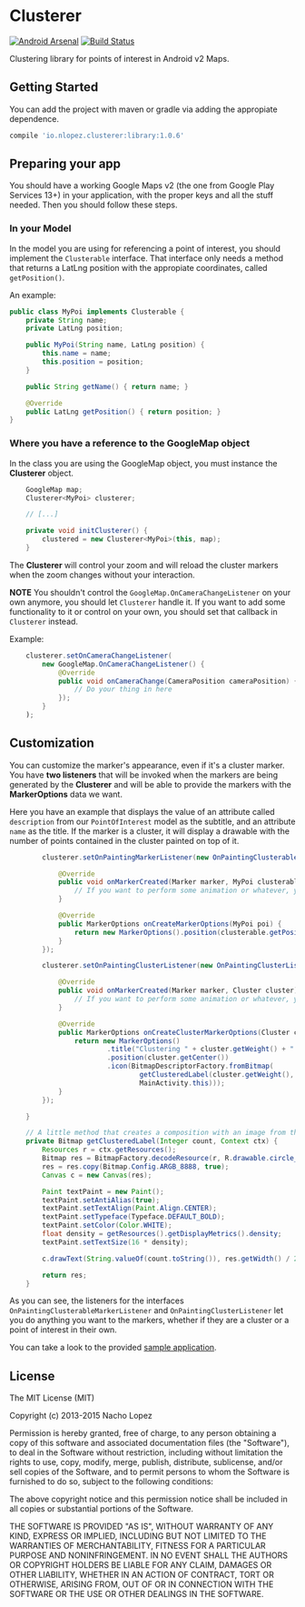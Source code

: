 Clusterer
=========
[![Android Arsenal](https://img.shields.io/badge/Android%20Arsenal-Clusterer-brightgreen.svg?style=flat)](https://android-arsenal.com/details/1/1322) [![Build Status](https://travis-ci.org/mrmans0n/clusterer.svg?branch=master)](https://travis-ci.org/mrmans0n/clusterer)

Clustering library for points of interest in Android v2 Maps.

Getting Started
---------------

You can add the project with maven or gradle via adding the appropiate dependence.

```groovy
compile 'io.nlopez.clusterer:library:1.0.6'
```

Preparing your app
------------------

You should have a working Google Maps v2 (the one from Google Play Services 13+) in your application, with the proper keys and all the stuff needed. Then you should follow these steps.

### In your Model

In the model you are using for referencing a point of interest, you should implement the `Clusterable` interface. That interface only needs a method that returns a LatLng position with the appropiate coordinates, called `getPosition()`.

An example:
```java
public class MyPoi implements Clusterable {
	private String name;
	private LatLng position;

	public MyPoi(String name, LatLng position) {
		this.name = name;
		this.position = position;
	}

	public String getName() { return name; }

	@Override
	public LatLng getPosition() { return position; }
}
```

### Where you have a reference to the GoogleMap object

In the class you are using the GoogleMap object, you must instance the **Clusterer** object.

```java
	GoogleMap map;
	Clusterer<MyPoi> clusterer;

	// [...]

	private void initClusterer() {
		clustered = new Clusterer<MyPoi>(this, map);
	}

```

The **Clusterer** will control your zoom and will reload the cluster markers when the zoom changes without your interaction.

**NOTE** You shouldn't control the `GoogleMap.OnCameraChangeListener` on your own anymore, you should let `Clusterer` handle it. If you want to add some functionality to it or control on your own, you should set that callback in `Clusterer` instead.

Example:

```java
    clusterer.setOnCameraChangeListener(
        new GoogleMap.OnCameraChangeListener() {
            @Override
            public void onCameraChange(CameraPosition cameraPosition) {
                // Do your thing in here
            });
        }
    );
```

Customization
-------------

You can customize the marker's appearance, even if it's a cluster marker. You have **two listeners** that will be invoked when the markers are being generated by the **Clusterer** and will be able to provide the markers with the **MarkerOptions** data we want.

Here you have an example that displays the value of an attribute called `description` from our `PointOfInterest` model as the subtitle, and an attribute `name` as the title. If the marker is a cluster, it will display a drawable with the number of points contained in the cluster painted on top of it.

```java
		clusterer.setOnPaintingMarkerListener(new OnPaintingClusterableMarkerListener() {

			@Override
			public void onMarkerCreated(Marker marker, MyPoi clusterable) {
                // If you want to perform some animation or whatever, you could do it here
			}

			@Override
			public MarkerOptions onCreateMarkerOptions(MyPoi poi) {
				return new MarkerOptions().position(clusterable.getPosition()).title(poi.getName()).snippet(poi.getDescription());
			}
		});

		clusterer.setOnPaintingClusterListener(new OnPaintingClusterListener() {

			@Override
			public void onMarkerCreated(Marker marker, Cluster cluster) {
                // If you want to perform some animation or whatever, you could do it here
			}

			@Override
			public MarkerOptions onCreateClusterMarkerOptions(Cluster cluster) {
				return new MarkerOptions()
						.title("Clustering " + cluster.getWeight() + " items")
						.position(cluster.getCenter())
						.icon(BitmapDescriptorFactory.fromBitmap(
						        getClusteredLabel(cluster.getWeight(),
								MainActivity.this)));
			}
		});

	}

    // A little method that creates a composition with an image from the drawables and the number of pois included in a particular cluster
    private Bitmap getClusteredLabel(Integer count, Context ctx) {
        Resources r = ctx.getResources();
        Bitmap res = BitmapFactory.decodeResource(r, R.drawable.circle_red);
        res = res.copy(Bitmap.Config.ARGB_8888, true);
        Canvas c = new Canvas(res);

        Paint textPaint = new Paint();
        textPaint.setAntiAlias(true);
        textPaint.setTextAlign(Paint.Align.CENTER);
        textPaint.setTypeface(Typeface.DEFAULT_BOLD);
        textPaint.setColor(Color.WHITE);
        float density = getResources().getDisplayMetrics().density;
        textPaint.setTextSize(16 * density);

        c.drawText(String.valueOf(count.toString()), res.getWidth() / 2, res.getHeight() / 2 + textPaint.getTextSize() / 3, textPaint);

        return res;
    }
```

As you can see, the listeners for the interfaces `OnPaintingClusterableMarkerListener` and `OnPaintingClusterListener` let you do anything you want to the markers, whether if they are a cluster or a point of interest in their own.

You can take a look to the provided [sample application](sample/).

License
-------

The MIT License (MIT)

Copyright (c) 2013-2015 Nacho Lopez

Permission is hereby granted, free of charge, to any person obtaining a copy
of this software and associated documentation files (the "Software"), to deal
in the Software without restriction, including without limitation the rights
to use, copy, modify, merge, publish, distribute, sublicense, and/or sell
copies of the Software, and to permit persons to whom the Software is
furnished to do so, subject to the following conditions:

The above copyright notice and this permission notice shall be included in
all copies or substantial portions of the Software.

THE SOFTWARE IS PROVIDED "AS IS", WITHOUT WARRANTY OF ANY KIND, EXPRESS OR
IMPLIED, INCLUDING BUT NOT LIMITED TO THE WARRANTIES OF MERCHANTABILITY,
FITNESS FOR A PARTICULAR PURPOSE AND NONINFRINGEMENT. IN NO EVENT SHALL THE
AUTHORS OR COPYRIGHT HOLDERS BE LIABLE FOR ANY CLAIM, DAMAGES OR OTHER
LIABILITY, WHETHER IN AN ACTION OF CONTRACT, TORT OR OTHERWISE, ARISING FROM,
OUT OF OR IN CONNECTION WITH THE SOFTWARE OR THE USE OR OTHER DEALINGS IN
THE SOFTWARE.
